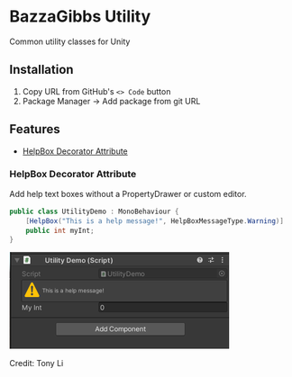 ﻿# BazzaGibbs Utility

Common utility classes for Unity

## Installation

1. Copy URL from GitHub's `<> Code` button
2. Package Manager -> Add package from git URL

## Features

- [HelpBox Decorator Attribute](#helpbox-decorator-attribute)

### HelpBox Decorator Attribute

Add help text boxes without a PropertyDrawer or custom editor.

```csharp
public class UtilityDemo : MonoBehaviour {
    [HelpBox("This is a help message!", HelpBoxMessageType.Warning)]
    public int myInt;
}
```
![helpbox.png](Documentation~/images/helpbox.png)

Credit: Tony Li

